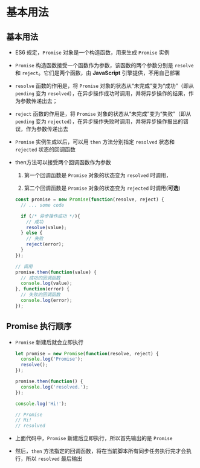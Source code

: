 # 基本用法

## 基本用法

  - ES6 规定，`Promise` 对象是一个构造函数，用来生成 `Promise` 实例

  - `Promise` 构造函数接受一个函数作为参数，该函数的两个参数分别是 `resolve` 和 `reject`。它们是两个函数，由 **JavaScript** 引擎提供，不用自己部署

  - `resolve` 函数的作用是，将 `Promise` 对象的状态从“未完成”变为“成功”（即从 `pending` 变为 `resolved`），在异步操作成功时调用，并将异步操作的结果，作为参数传递出去；

  - `reject` 函数的作用是，将 `Promise` 对象的状态从“未完成”变为“失败”（即从 `pending` 变为 `rejected`），在异步操作失败时调用，并将异步操作报出的错误，作为参数传递出去

  - `Promise` 实例生成以后，可以用 `then` 方法分别指定 `resolved` 状态和 `rejected` 状态的回调函数

  - then方法可以接受两个回调函数作为参数

    1.  第一个回调函数是 `Promise` 对象的状态变为 `resolved` 时调用，

    2.  第二个回调函数是 `Promise` 对象的状态变为 `rejected` 时调用(**可选**)

    ```js
    const promise = new Promise(function(resolve, reject) {
      // ... some code

      if (/* 异步操作成功 */){
        // 成功
        resolve(value);
      } else {
        // 失败
        reject(error);
      }
    });

    // 调用
    promise.then(function(value) {
      // 成功的回调函数
      console.log(value);
    }, function(error) {
      // 失败的回调函数
      console.log(error);
    });
    ```

## Promise 执行顺序

  - `Promise` 新建后就会立即执行

    ```js
    let promise = new Promise(function(resolve, reject) {
      console.log('Promise');
      resolve();
    });

    promise.then(function() {
      console.log('resolved.');
    });

    console.log('Hi!');

    // Promise
    // Hi!
    // resolved
    ```

  - 上面代码中，`Promise` 新建后立即执行，所以首先输出的是 `Promise`
  - 然后，`then` 方法指定的回调函数，将在当前脚本所有同步任务执行完才会执行，所以 `resolved` 最后输出
